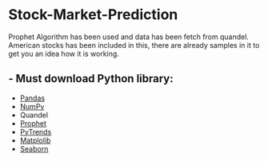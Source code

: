 # Stock-Market-Prediction

Prophet Algorithm has been used and data has been fetch from quandel. <br>
American stocks has been included in this, there are already samples in it to get you an idea how it is working.
## - Must download Python library: 
  - [Pandas](https://github.com/pandas-dev/pandas)
  - [NumPy](https://github.com/numpy/numpy)
  - Quandel
  - [Prophet](https://facebook.github.io/prophet/)
  - [PyTrends](https://github.com/GeneralMills/pytrends)
  - [Matplolib](https://github.com/matplotlib/matplotlib)
  - [Seaborn](https://github.com/mwaskom/seaborn)
